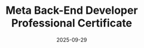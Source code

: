 ---
title: "Meta Back-End Developer Professional Certificate"
title_es: "Certificado Profesional de Desarrollador Back-End de Meta"
issuer: "Meta"
issuer_es: "Meta"
date: "2025-09-29"
category: "Back-End"
category_es: "Back-End"
type: "professional-certificate"
type_es: "certificado profesional"
credential_id: "Q9G9TMIPLRJB"
credential_url: "https://www.coursera.org/account/accomplishments/professional-cert/Q9G9TMIPLRJB"
pdf_url: "/certificates/pdf/Meta_Back_End_Developer_Professional_Certificate.pdf"
image: "/certificates/img/Meta_Back_End_Developer_Professional_Certificate.webp"
description: "This **Professional Certificate**, offered by **Meta**, is a 9-course program designed to prepare individuals for an entry-level career as a **Back-End Developer**. The curriculum centers on developing robust server-side applications using **Python** and the **Django Web Framework**. It includes essential skills like **Databases (SQL/MySQL)**, **API Development (REST)**, **Version Control (Git/GitHub)**, and modern **web security** best practices, culminating in a Capstone Project to build a complete Django application."
description_es: "Este **Certificado Profesional**, ofrecido por **Meta**, es un programa de 9 cursos diseñado para preparar a las personas para una carrera de nivel inicial como **Desarrollador Back-End**. El plan de estudios se centra en el desarrollo de aplicaciones robustas del lado del servidor utilizando **Python** y el **Framework Web Django**. Incluye habilidades esenciales como **Bases de Datos (SQL/MySQL)**, **Desarrollo de API (REST)**, **Control de Versiones (Git/GitHub)**, y las mejores prácticas modernas de **seguridad web**, culminando en un Proyecto Capstone para construir una aplicación completa de Django."
skills: ["Python Programming","Django Web Framework","Databases and SQL","API Development (REST)","Version Control (Git/GitHub)","Back-End Web Development","Data Modeling","Web Security","Linux Terminal","Object-Oriented Programming (OOP)"]
featured: true
duration: "Approx. 8 Months"
duration_es: "Aprox. 8 Meses"
study_hours: "Approx. 192 hours (6 hours/week)"
study_hours_es: "Aprox. 192 horas (6 horas/semana)"
content_covered: [
  "Foundational **Python Programming** skills, including syntax, OOP, and problem-solving.",
  "**Version Control** using **Git** and collaboration on **GitHub**.",
  "Concepts and implementation of **Databases** and **SQL**, connecting to **MySQL**.",
  "Mastering the **Django Web Framework** to build a web server, handle data modeling, and implement security.",
  "Developing **APIs** and applying the principles of **REST architecture**.",
  "A Capstone Project to design and build a full-stack application using the Django stack.",
  "Preparation for coding interviews and career readiness.",
]
content_covered_es: [
  "Habilidades fundamentales de **Programación en Python**, incluyendo sintaxis, POO y resolución de problemas.",
  "**Control de Versiones** utilizando **Git** y colaboración en **GitHub**.",
  "Conceptos e implementación de **Bases de Datos** y **SQL**, conectándose a **MySQL**.",
  "Dominio del **Framework Web Django** para construir un servidor web, manejar modelado de datos e implementar seguridad.",
  "Desarrollo de **APIs** y aplicación de los principios de la **arquitectura REST**.",
  "Un Proyecto Capstone para diseñar y construir una aplicación full-stack utilizando la pila de Django.",
  "Preparación para entrevistas de codificación y preparación profesional.",
]
learning_outcomes: [
  "Build robust and secure back-end services using **Python** and the **Django Web Framework**.",
  "Design and manage relational databases using **SQL** and integrate them into web applications.",
  "Create and implement well-structured **REST APIs** for data communication.",
  "Effectively use the **Linux Terminal** and **Git/GitHub** for code management and collaboration.",
  "Develop a portfolio-ready web application demonstrating full-stack back-end expertise.",
]
learning_outcomes_es: [
  "Construir servicios de back-end robustos y seguros utilizando **Python** y el **Framework Web Django**.",
  "Diseñar y gestionar bases de datos relacionales utilizando **SQL** e integrarlas en aplicaciones web.",
  "Crear e implementar **APIs REST** bien estructuradas para la comunicación de datos.",
  "Utilizar eficazmente el **Terminal de Linux** y **Git/GitHub** para la gestión y colaboración de código.",
  "Desarrollar una aplicación web lista para el portafolio que demuestre la experiencia en back-end full-stack.",
]
---